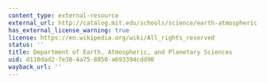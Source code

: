 ```yaml
---
content_type: external-resource
external_url: http://catalog.mit.edu/schools/science/earth-atmospheric-planetary-sciences/
has_external_license_warning: true
license: https://en.wikipedia.org/wiki/All_rights_reserved
status: ''
title: Department of Earth, Atmospheric, and Planetary Sciences
uid: d110dad2-7e38-4a75-8850-a693394cdd90
wayback_url: ''
---
```

